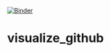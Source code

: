 [![Binder](https://mybinder.org/badge_logo.svg)](https://mybinder.org/v2/gh/khuyentran1401/visualize_github/master)
# visualize_github

